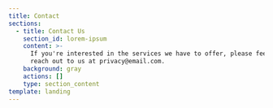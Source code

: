 ```yaml
---
title: Contact
sections:
  - title: Contact Us
    section_id: lorem-ipsum
    content: >-
      If you're interested in the services we have to offer, please feel free to
      reach out to us at privacy@email.com.
    background: gray
    actions: []
    type: section_content
template: landing
---
```

